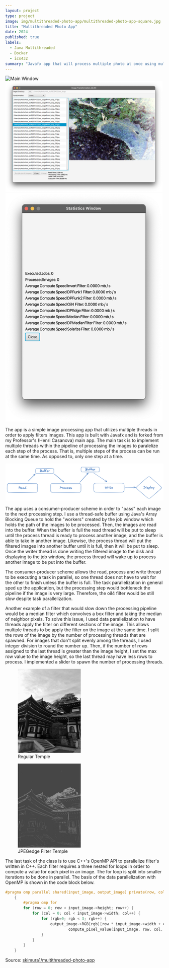 ```yaml
---
layout: project
type: project
image: img/multithreaded-photo-app/multithreaded-photo-app-square.jpg
title: "Multithreaded Photo App"
date: 2024
published: true
labels:
  - Java Multithreaded
  - Docker
  - ics432
summary: "Javafx app that will process multiple photo at once using multithreaded processes"
---
```


<div class="text-center p-4">
    <img width="500" class="img-fluid" alt="Main Window"
        src="../img/multithreaded-photo-app/multithreaded-photo-app-main.png">
    <img width="500" class="img-thumbnail" alt="Job Window"
    src="../img/multithreaded-photo-app/multithreaded-photo-app-job.png">
    <img width="500" class="img-thumbnail" alt="Statistics Window"
    src="../img/multithreaded-photo-app/multithreaded-photo-app-statistics.png">
</div>

The app is a simple image processing app that utilizes multiple threads in
order to apply filters images. This app is built with Javafx and is forked from
my Professor's (Henri Casanova) main app. The main task is to implement
multiple threads within the pipeline of processing the images to paralelize
each step of the process. That is, multiple steps of the process can be run
at the same time. As opposed to, only one step at a time.

<img class="img-fluid" src="../img/multithreaded-photo-app/consumer-producer.png">

The app uses a consumer-producer scheme in order to "pass" each image to the
next processing step. I use a thread-safe buffer using Java's Array Blocking
Queue to hold the "workers" created by the job window which holds the path of
the images to be processed. Then, the images are read into the buffer. When 
the buffer is full the read thread will be put to sleep until the process thread
is ready to process another image, and the buffer is able to take in another
image. Likewise, the process thread will put the filtered images into another
buffer until it is full, then it will be put to sleep. Once the writer thread
is done writing the filtered image to the disk and displaying to the job
window, the process thread will wake up to process another image to be put into
the buffer.

The consumer-producer scheme allows the read, process and write thread to be
executing a task in parallel, so one thread does not have to wait for the other
to finish unless the buffer is full. The task parallelization in general sped
up the application, but the processing step would bottleneck the pipeline if
the image is very large. Therefore, the oil4 filter would be still slow despite
task parallelization.

Another example of a filter that would slow down the processing pipeline would be
a median filter which convolves a box filter and taking the median of neighbor
pixels. To solve this issue, I used data parallelization to have threads apply the
filter on different sections of the image. This allows multiple threads to be apply
the filter on the image at the same time. I split the rows of the image by the
number of processing threads that are spawned. For images that don't split
evenly among the threads, I used integer division to round the number up. Then,
if the number of rows assigned to the last thread is greater than the image
height, I set the max row value to the image height, so the last thread may
have less rows to process. I implemented a slider to spawn the number of
processing threads.

<div class="text-center p-4">
    <figure>
        <img width="200" class="img-thumbnail" alt="Regular Temple" src="../img/multithreaded-photo-app/temple.jpg">
        <figcaption>Regular Temple</figcaption>
    </figure>
    <figure>
        <img width="200" class="img-thumbnail" alt="Filtered Temple" src="../img/multithreaded-photo-app/DPEdge_temple.jpg">
        <figcaption>JPEGedge Filter Temple</figcaption>
    </figure>
</div>

The last task of the class is to use C++'s OpenMP API to parallelize filter's
written in C++. Each filter requires a three nested for loops in order to
compute a value for each pixel in an image. The for loop is split into smaller
iterations to be done in parallel. The basis of the data parallelization with
OpenMP is shown in the code block below.

```cpp
#pragma omp parallel shared(input_image, output_image) private(row, col, rgb)
    {
        #pragma omp for
        for (row = 0; row < input_image->height; row++) {
            for (col = 0; col < input_image->width; col++) {
                for (rgb=0; rgb < 3; rgb++) {
                    output_image->RGB[rgb][row * input_image->width + col] =
                            compute_pixel_value(input_image, row, col, rgb);
                }
            }
        }
    }

```


Source: <a href="https://github.com/skimura1/Multithreaded-Photo-App"><i class="large github icon "></i>skimura1/multithreaded-photo-app</a>
